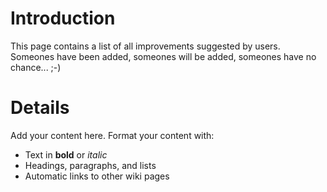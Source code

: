 # Introduction #

This page contains a list of all improvements suggested by users. Someones have been added, someones will be added, someones have no chance... ;-)


# Details #

Add your content here.  Format your content with:
  * Text in **bold** or _italic_
  * Headings, paragraphs, and lists
  * Automatic links to other wiki pages